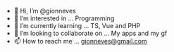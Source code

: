 - 👋 Hi, I’m @gionneves
- 👀 I’m interested in ... Programming
- 🌱 I’m currently learning ... TS, Vue and PHP
- 💞️ I’m looking to collaborate on ... My apps and my gf
- 📫 How to reach me ... gionneves@gmail.com

<!---
gionneves/gionneves is a ✨ special ✨ repository because its `README.md` (this file) appears on your GitHub profile.
You can click the Preview link to take a look at your changes.
Yes. Auto generate readme! I love it. Emojis!😍
--->
